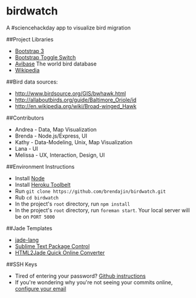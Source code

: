 birdwatch
=========

A #sciencehackday app to visualize bird migration

##Project Libraries
* [Bootstrap 3](http://getbootstrap.com/)
* [Bootstrap Toggle Switch](http://www.bootstrap-switch.org/)
* [Avibase](http://avibase.bsc-eoc.org/) The world bird database
* [Wikipedia](http://en.wikipedia.org/)

##Bird data sources:
* http://www.birdsource.org/GIS/bwhawk.html
* http://allaboutbirds.org/guide/Baltimore_Oriole/id
* http://en.wikipedia.org/wiki/Broad-winged_Hawk

##Contributors
* Andrea - Data, Map Visualization
* Brenda - Node.js/Express, UI
* Kathy - Data-Modeling, Unix, Map Visualization
* Lana - UI
* Melissa - UX, Interaction, Design, UI

##Environment Instructions
* Install [Node](http://nodejs.org/)
* Install [Heroku Toolbelt](https://toolbelt.heroku.com/)
* Run `git clone https://github.com/brendajin/birdwatch.git`
* Rub `cd birdwatch`
* In the project's `root` directory, run `npm install`
* In the project's `root` directory, run `foreman start`. Your local server will be on `PORT 5000`

##Jade Templates
* [jade-lang](jade-lang.com)
* [Sublime Text Package Control](https://sublime.wbond.net/installation)
* [HTML2Jade Quick Online Converter](http://html2jade.com/)

##SSH Keys
* Tired of entering your password? [Github instructions](https://help.github.com/articles/generating-ssh-keys)
* If you're wondering why you're not seeing your commits online, [configure your email](https://help.github.com/articles/why-are-my-commits-linked-to-the-wrong-user)